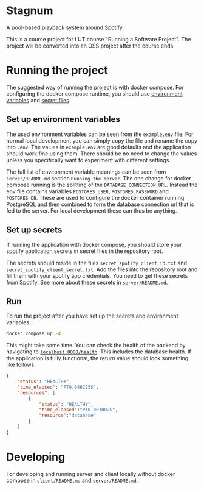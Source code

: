 # Stagnum

A pool-based playback system around Spotify.

This is a course project for LUT course "Running a Software Project". The project will be
converted into an OSS project after the course ends.

# Running the project

The suggested way of running the project is with docker compose. For configuring the docker compose runtime, you should
use [environment variables](#set-up-environment-variables) and [secret files](#set-up-secrets).

## Set up environment variables

The used environment variables can be seen from the `example.env` file. For normal local development you can simply copy
the file and rename the copy into `.env`. The values in `example.env` are good defaults and the application should work
fine using them. There should be no need to change the values unless you specifically want to experiment with different
settings.

The full list of environment variable meanings can be seen from `server/README.md` section `Running the server`. The one
change for docker compose running is the splitting of the `DATABASE_CONNECTION_URL`. Instead the env file contains 
variables `POSTGRES_USER`, `POSTGRES_PASSWORD` and `POSTGRES_DB`. These are used to configure the docker container 
running PostgreSQL and then combined to form the database connection url that is fed to the server. For local 
development these can thus be anything.

## Set up secrets

If running the application with docker compose, you should store your spotify application secrets in secret files in the
repository root.

The secrets should reside in the files `secret_spotify_client_id.txt` and `secret_spotify_client_secret.txt`. Add the 
files into the repository root and fill them with your spotify app credentials. You need to get these secrets from 
[Spotify](https://developer.spotify.com/dashboard). See more about these secrets in `server/README.md`.

## Run

To run the project after you have set up the secrets and environment variables.

```bash
docker compose up -d
```

This might take some time. You can check the health of the backend by navigating to 
[`localhost:8080/health`](http://localhost:8080/health). This includes the database health. If the application is fully
functional, the return value should look something like follows:

```json
{
    "status": "HEALTHY",
    "time_elapsed": "PT0.046225S",
    "resources": [
        {
            "status": "HEALTHY",
            "time_elapsed":"PT0.001002S",
            "resource":"database"
        }
    ]
}
```

# Developing

For developing and running server and client locally without docker compose in `client/README.md` and 
`server/README.md`.
